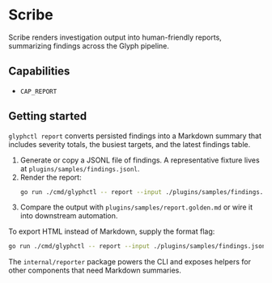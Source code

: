 # Scribe

Scribe renders investigation output into human-friendly reports, summarizing findings across the Glyph pipeline.

## Capabilities
- `CAP_REPORT`

## Getting started

`glyphctl report` converts persisted findings into a Markdown summary that includes severity totals, the busiest targets, and the latest findings table.

1. Generate or copy a JSONL file of findings. A representative fixture lives at `plugins/samples/findings.jsonl`.
2. Render the report:
   ```bash
   go run ./cmd/glyphctl -- report --input ./plugins/samples/findings.jsonl --out ./out/report.md
   ```
3. Compare the output with `plugins/samples/report.golden.md` or wire it into downstream automation.

To export HTML instead of Markdown, supply the format flag:

```bash
go run ./cmd/glyphctl -- report --input ./plugins/samples/findings.jsonl --format html --out ./out/report.html
```

The `internal/reporter` package powers the CLI and exposes helpers for other components that need Markdown summaries.
